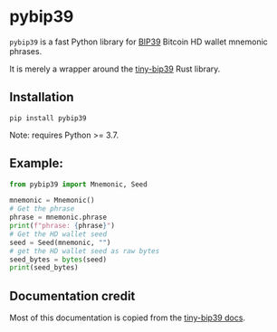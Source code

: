 # pybip39

`pybip39` is a fast Python library for
[BIP39](https://github.com/bitcoin/bips/blob/master/bip-0039.mediawiki)
Bitcoin HD wallet mnemonic phrases.

It is merely a wrapper around the
[tiny-bip39](https://github.com/maciejhirsz/tiny-bip39)
Rust library.

## Installation

`pip install pybip39`

Note: requires Python >= 3.7.

## Example:

```python
from pybip39 import Mnemonic, Seed

mnemonic = Mnemonic()
# Get the phrase
phrase = mnemonic.phrase
print(f"phrase: {phrase}")
# Get the HD wallet seed
seed = Seed(mnemonic, "")
# get the HD wallet seed as raw bytes
seed_bytes = bytes(seed)
print(seed_bytes)

```

## Documentation credit

Most of this documentation is copied from
the [tiny-bip39 docs](https://docs.rs/tiny-bip39/latest/bip39/index.html).
